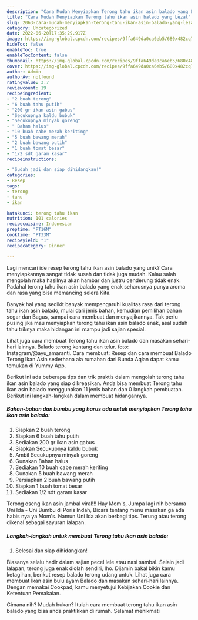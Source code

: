 ```yaml
---
description: "Cara Mudah Menyiapkan Terong tahu ikan asin balado yang Lezat"
title: "Cara Mudah Menyiapkan Terong tahu ikan asin balado yang Lezat"
slug: 2063-cara-mudah-menyiapkan-terong-tahu-ikan-asin-balado-yang-lezat
category: Uncategorized
date: 2022-06-20T17:35:29.917Z
image: https://img-global.cpcdn.com/recipes/9ffa649da0ca6eb5/680x482cq70/terong-tahu-ikan-asin-balado-foto-resep-utama.jpg
hideToc: false
enableToc: true
enableTocContent: false
thumbnail: https://img-global.cpcdn.com/recipes/9ffa649da0ca6eb5/680x482cq70/terong-tahu-ikan-asin-balado-foto-resep-utama.jpg
cover: https://img-global.cpcdn.com/recipes/9ffa649da0ca6eb5/680x482cq70/terong-tahu-ikan-asin-balado-foto-resep-utama.jpg
author: Admin
authorAv: notfound
ratingvalue: 3.7
reviewcount: 19
recipeingredient:
- "2 buah terong"
- "6 buah tahu putih"
- "200 gr ikan asin gabus"
- "Secukupnya kaldu bubuk"
- "Secukupnya minyak goreng"
- " Bahan halus"
- "10 buah cabe merah keriting"
- "5 buah bawang merah"
- "2 buah bawang putih"
- "1 buah tomat besar"
- "1/2 sdt garam kasar"
recipeinstructions:

- "Sudah jadi dan siap dihidangkan!"
categories:
- Resep
tags:
- terong
- tahu
- ikan

katakunci: terong tahu ikan 
nutrition: 101 calories
recipecuisine: Indonesian
preptime: "PT16M"
cooktime: "PT33M"
recipeyield: "1"
recipecategory: Dinner

---
```





Lagi mencari ide resep terong tahu ikan asin balado yang unik? Cara menyiapkannya sangat tidak susah dan tidak juga mudah. Kalau salah mengolah maka hasilnya akan hambar dan justru cenderung tidak enak. Padahal terong tahu ikan asin balado yang enak seharusnya punya aroma dan rasa yang bisa memancing selera Kita.





Banyak hal yang sedikit banyak mempengaruhi kualitas rasa dari terong tahu ikan asin balado, mulai dari jenis bahan, kemudian pemilihan bahan segar dan Bagus, sampai cara membuat dan menyajikannya. Tak perlu pusing jika mau menyiapkan terong tahu ikan asin balado enak,      asal sudah tahu triknya maka hidangan ini mampu jadi sajian spesial.














Lihat juga cara membuat Terong tahu ikan asin balado dan masakan sehari-hari lainnya. Balado terong kentang dan telur. foto: Instagram/@ayu_amaranti. Cara membuat: Resep dan cara membuat Balado Terong Ikan Asin sederhana ala rumahan dari Bunda Aqlan dapat kamu temukan di Yummy App.






Berikut ini ada beberapa tips dan trik praktis dalam mengolah terong tahu ikan asin balado yang siap dikreasikan. Anda bisa membuat Terong tahu ikan asin balado menggunakan 11 jenis bahan dan 0 langkah pembuatan. Berikut ini langkah-langkah dalam membuat hidangannya.

<!--inarticleads1-->

##### Bahan-bahan dan bumbu yang harus ada untuk menyiapkan Terong tahu ikan asin balado:

1. Siapkan 2 buah terong
1. Siapkan 6 buah tahu putih
1. Sediakan 200 gr ikan asin gabus
1. Siapkan Secukupnya kaldu bubuk
1. Ambil Secukupnya minyak goreng
1. Gunakan  Bahan halus
1. Sediakan 10 buah cabe merah keriting
1. Gunakan 5 buah bawang merah
1. Persiapkan 2 buah bawang putih
1. Siapkan 1 buah tomat besar
1. Sediakan 1/2 sdt garam kasar


Terong oseng ikan asin jambal viral!!! Hay Mom&#39;s, Jumpa lagi nih bersama Uni Ida - Uni Bumbu di Poris Indah, Bicara tentang menu masakan ga ada habis nya ya Mom&#39;s. Namun Uni Ida akan berbagi tips. Terung atau terong dikenal sebagai sayuran lalapan. 

<!--inarticleads2-->

##### Langkah-langkah untuk membuat Terong tahu ikan asin balado:


1. Selesai dan siap dihidangkan!

Biasanya selalu hadir dalam sajian pecel lele atau nasi sambal. Selain jadi lalapan, terong juga enak diolah sendiri, lho. Dijamin bakal bikin kamu ketagihan, berikut resep balado terong udang untuk. Lihat juga cara membuat Ikan asin bulu ayam Balado dan masakan sehari-hari lainnya. Dengan memakai Cookpad, kamu menyetujui Kebijakan Cookie dan Ketentuan Pemakaian. 

Gimana nih? Mudah bukan? Itulah cara membuat terong tahu ikan asin balado yang bisa anda praktikkan di rumah. Selamat menikmati
